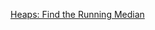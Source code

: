 [Heaps: Find the Running Median](https://www.hackerrank.com/challenges/ctci-find-the-running-median)
